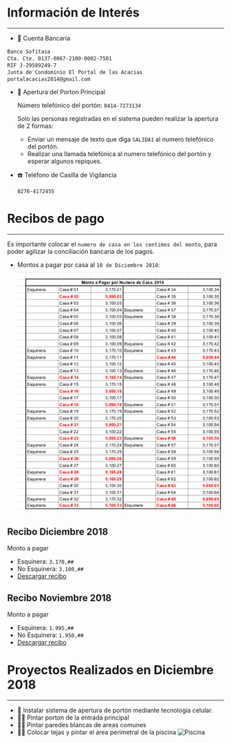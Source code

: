 # Información de Interés
---

- 🏦 Cuenta Bancaria
```
Banco Sofitasa
Cta. Cte. 0137-0067-2100-0002-7501
RIF J-29589249-7
Junta de Condominio El Portal de las Acacias
portalacacias2014@gmail.com
```

- 🚧 Apertura del Porton Principal
    
    Número telefónico del portón: `0414-7273134`
    
    Solo las personas registradas en el sistema pueden realizar la apertura de 2 formas:
    
    - Enviar un mensaje de texto que diga `SALIDA1` al numero telefónico del portón.
    - Realizar una llamada telefónica al numero telefónico del portón y esperar algunos repiques.

- ☎️ Teléfono de Casilla de Vigilancia
    
    `0276-4172455`


# Recibos de pago
---

Es importante colocar el `numero de casa en los centimos del monto`, para poder agilizar la conciliación bancaria de los pagos.

- Montos a pagar por casa al `10 de Diciembre 2018`:
![Pendientes](/files/pendiente.png)


## Recibo Diciembre 2018

Monto a pagar

- Esquinera: `3.170,##`
- No Esquinera: `3.100,##`
- [Descargar recibo](../files/Diciembre2018.pdf)

## Recibo Noviembre 2018

Monto a pagar

- Esquinera: `1.995,##`
- No Esquinera: `1.950,##`
- [Descargar recibo](../files/Noviembre2018.pdf)

# Proyectos Realizados en Diciembre 2018
---

- 🚨 Instalar sistema de apertura de portón mediante tecnología celular.
- 👨‍🎨 Pintar porton de la entrada principal
- 👨‍🎨 Pintar paredes blancas de areas comunes
- 🏊‍♀️ Colocar tejas y pintar el área perimetral de la piscina
![Piscina](../files/piscina.JPEG)
